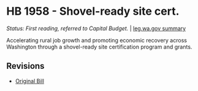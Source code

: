 # HB 1958 - Shovel-ready site cert.
*Status: First reading, referred to Capital Budget.* | [leg.wa.gov summary](https://app.leg.wa.gov/billsummary?BillNumber=1958&Year=2021)

Accelerating rural job growth and promoting economic recovery across Washington through a shovel-ready site certification program and grants.

## Revisions
* [Original Bill](1/)